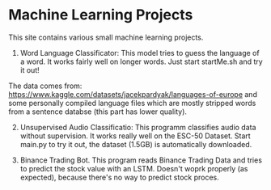 # Machine Learning Projects
This site contains various small machine learning projects.

1. Word Language Classificator: This model tries to guess the language of a word. It works fairly well on longer words. Just start startMe.sh and try it out!

The data comes from: https://www.kaggle.com/datasets/jacekpardyak/languages-of-europe and some personally compiled language files which are mostly stripped words from a sentence databse (this part has lower quality).

2. Unsupervised Audio Classificatio: This programm classifies audio data without supervision. It works really well on the ESC-50 Dataset.  Start main.py to try it out, the dataset (1.5GB) is automatically downloaded.

3. Binance Trading Bot. This program reads Binance Trading Data and tries to predict the stock value with an LSTM. Doesn't woprk properly (as expected), because there's no way to predict stock proces.
